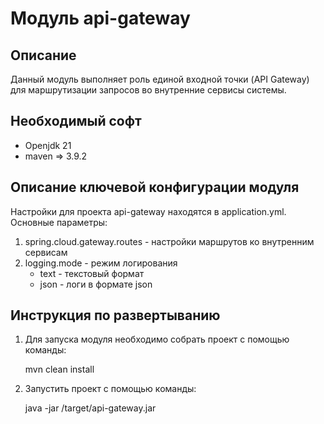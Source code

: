 Модуль api-gateway
========================================

Описание
----------------------------------------
Данный модуль выполняет роль единой входной точки (API Gateway) для маршрутизации запросов
во внутренние сервисы системы.

Необходимый софт
----------------------------------------
* Openjdk 21
* maven => 3.9.2

Описание ключевой конфигурации модуля
----------------------------------------
Настройки для проекта api-gateway находятся в application.yml. Основные параметры:
1) spring.cloud.gateway.routes - настройки маршрутов ко внутренним сервисам
2) logging.mode - режим логирования
   * text - текстовый формат
   * json - логи в формате json

Инструкция по развертыванию
----------------------------------------

1. Для запуска модуля необходимо собрать проект с помощью команды:
    
   mvn clean install
    
2. Запустить проект с помощью команды:

    java -jar /target/api-gateway.jar
